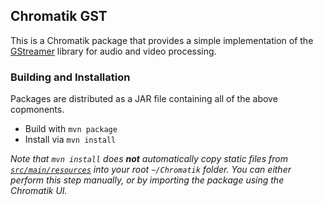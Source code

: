## Chromatik GST

This is a Chromatik package that provides a simple implementation of the [GStreamer](https://gstreamer.freedesktop.org/) library for audio and video processing.



### Building and Installation

Packages are distributed as a JAR file containing all of the above copmonents.

- Build with `mvn package`
- Install via `mvn install`

_Note that `mvn install` does **not** automatically copy static files from [`src/main/resources`](src/main/resources) into your root `~/Chromatik` folder. You can either perform this step manually, or by importing the package using the Chromatik UI._
